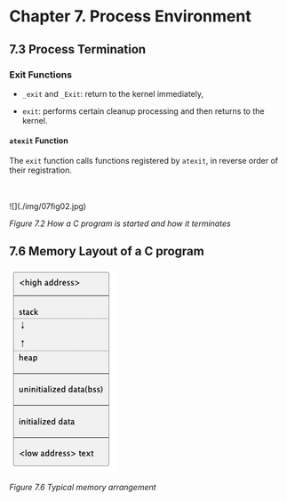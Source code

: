 # Chapter 7. Process Environment #

## 7.3 Process Termination ##


### Exit Functions ###

- `_exit` and `_Exit`: return to the kernel immediately, 

- `exit`: performs certain cleanup processing and then returns to the kernel.


#### `atexit` Function ####

The `exit` function calls functions registered by `atexit`, in reverse order of their registration. 

<br/>
<br/>

<div style={{textAlign:'center'}}>
![](./img/07fig02.jpg)

_Figure 7.2 How a C program is started and how it terminates_
</div>



## 7.6 Memory Layout of a C program ##


<div style={{textAlign:'center'}}>

![](./img/07fig06.jpg)

_Figure 7.6 Typical memory arrangement_
</div>
